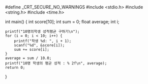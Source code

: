 #define _CRT_SECURE_NO_WARNINGS
#include <stdio.h>
#include <string.h>
#include <time.h>

int main() {
    int score[10];
    int sum = 0;
    float average;
    int i;

    printf("10명의학생 성적평균 구하기\n");
    for (i = 0; i < 10; i++) {
        printf("학생 %d: ", i + 1);
        scanf("%d", &score[i]);
        sum += score[i];
    }
    average = sum / 10.0;
    printf("10명 학생의 평균 성적 : % 2f\n", average);
    return 0;
}
